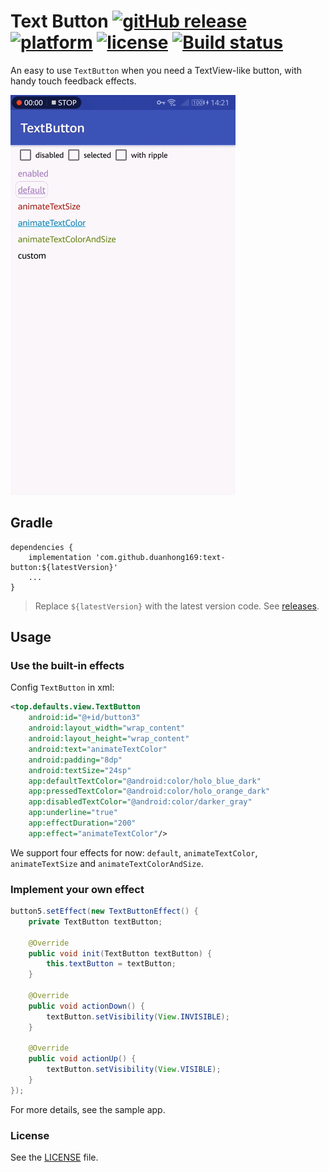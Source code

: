 # Text Button [![gitHub release](https://img.shields.io/github/release/duanhong169/TextButton.svg?style=social)](https://github.com/duanhong169/TextButton/releases) [![platform](https://img.shields.io/badge/platform-android-brightgreen.svg)](https://developer.android.com/index.html) [![license](https://img.shields.io/badge/license-Apache%202-green.svg)](https://github.com/duanhong169/TextButton/blob/master/LICENSE) [![Build status](https://build.appcenter.ms/v0.1/apps/11265091-9854-4788-9202-8386c553ece6/branches/master/badge)](https://appcenter.ms)

An easy to use `TextButton` when you need a TextView-like button, with handy touch feedback effects.

![screen-record](art/screen-record.gif)

## Gradle

```
dependencies {
    implementation 'com.github.duanhong169:text-button:${latestVersion}'
    ...
}
```

> Replace `${latestVersion}` with the latest version code. See [releases](https://github.com/duanhong169/TextButton/releases).

## Usage

### Use the built-in effects

Config `TextButton` in xml:

```xml
<top.defaults.view.TextButton
    android:id="@+id/button3"
    android:layout_width="wrap_content"
    android:layout_height="wrap_content"
    android:text="animateTextColor"
    android:padding="8dp"
    android:textSize="24sp"
    app:defaultTextColor="@android:color/holo_blue_dark"
    app:pressedTextColor="@android:color/holo_orange_dark"
    app:disabledTextColor="@android:color/darker_gray"
    app:underline="true"
    app:effectDuration="200"
    app:effect="animateTextColor"/>
```

We support four effects for now: `default`, `animateTextColor`, `animateTextSize` and `animateTextColorAndSize`.

### Implement your own effect

```java
button5.setEffect(new TextButtonEffect() {
    private TextButton textButton;

    @Override
    public void init(TextButton textButton) {
        this.textButton = textButton;
    }

    @Override
    public void actionDown() {
        textButton.setVisibility(View.INVISIBLE);
    }

    @Override
    public void actionUp() {
        textButton.setVisibility(View.VISIBLE);
    }
});
```

For more details, see the sample app.

### License

See the [LICENSE](./LICENSE) file.